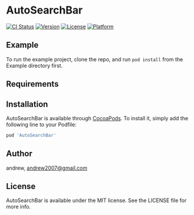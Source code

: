 # AutoSearchBar

[![CI Status](https://img.shields.io/travis/andrew/AutoSearchBar.svg?style=flat)](https://travis-ci.org/andrew/AutoSearchBar)
[![Version](https://img.shields.io/cocoapods/v/AutoSearchBar.svg?style=flat)](https://cocoapods.org/pods/AutoSearchBar)
[![License](https://img.shields.io/cocoapods/l/AutoSearchBar.svg?style=flat)](https://cocoapods.org/pods/AutoSearchBar)
[![Platform](https://img.shields.io/cocoapods/p/AutoSearchBar.svg?style=flat)](https://cocoapods.org/pods/AutoSearchBar)

## Example

To run the example project, clone the repo, and run `pod install` from the Example directory first.

## Requirements

## Installation

AutoSearchBar is available through [CocoaPods](https://cocoapods.org). To install
it, simply add the following line to your Podfile:

```ruby
pod 'AutoSearchBar'
```

## Author

andrew, andrew2007@gmail.com

## License

AutoSearchBar is available under the MIT license. See the LICENSE file for more info.
